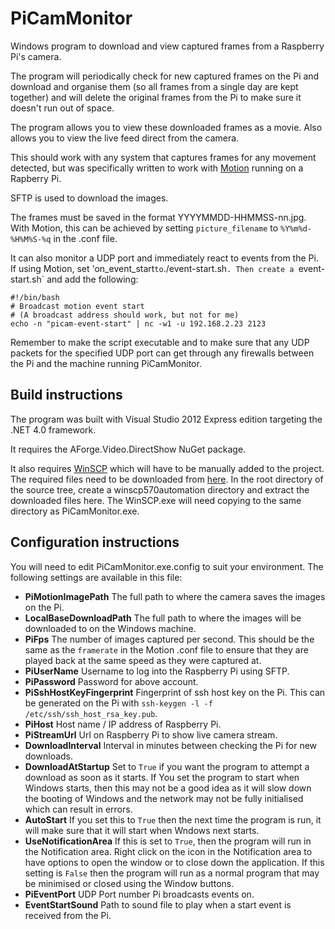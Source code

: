 # PiCamMonitor
Windows program to download and view captured frames from a Raspberry Pi's camera.

The program will periodically check for new captured frames on the Pi and download and organise them (so all frames from a single day are kept together) and will delete the original frames from the Pi to make sure it doesn't run out of space.

The program allows you to view these downloaded frames as a movie.
Also allows you to view the live feed direct from the camera.

This should work with any system that captures frames for any movement detected, but was specifically written to work with [Motion](http://www.lavrsen.dk/foswiki/bin/view/Motion/WebHome) running on a Rapberry Pi.

SFTP is used to download the images.

The frames must be saved in the format YYYYMMDD-HHMMSS-nn.jpg.  With Motion, this can be achieved by setting `picture_filename` to `%Y%m%d-%H%M%S-%q` in the .conf file.

It can also monitor a UDP port and immediately react to events from the Pi.
If using Motion, set 'on_event_start` to `./event-start.sh`.
Then create a `event-start.sh` and add the following:
```
#!/bin/bash
# Broadcast motion event start
# (A broadcast address should work, but not for me)
echo -n "picam-event-start" | nc -w1 -u 192.168.2.23 2123
```
Remember to make the script executable and to make sure that any UDP packets for the specified UDP port can get through any firewalls between the Pi and the machine running PiCamMonitor.

## Build instructions
The program was built with Visual Studio 2012 Express edition targeting the .NET 4.0 framework.

It requires the AForge.Video.DirectShow NuGet package.

It also requires [WinSCP](http://winscp.net/eng/index.php) which will have to be manually added to the project.
The required files need to be downloaded from [here](http://winscp.net/download/winscp570automation.zip).
In the root directory of the source tree, create a winscp570automation directory and extract the downloaded files here.
The WinSCP.exe will need copying to the same directory as PiCamMonitor.exe.

## Configuration instructions
You will need to edit PiCamMonitor.exe.config to suit your environment. The following settings are available in this file:

* **PiMotionImagePath** The full path to where the camera saves the images on the Pi.
* **LocalBaseDownloadPath** The full path to where the images will be downloaded to on the Windows machine. 
* **PiFps** The number of images captured per second.  This should be the same as the `framerate` in the Motion .conf file to ensure that they are played back at the same speed as they were captured at.
* **PiUserName** Username to log into the Raspberry Pi using SFTP.
* **PiPassword** Password for above account.
* **PiSshHostKeyFingerprint** Fingerprint of ssh host key on the Pi.  This can be generated on the Pi with `ssh-keygen -l -f /etc/ssh/ssh_host_rsa_key.pub`.
* **PiHost** Host name / IP address of Raspberry Pi.
* **PiStreamUrl** Url on Raspberry Pi to show live camera stream.
* **DownloadInterval** Interval in minutes between checking the Pi for new downloads.
* **DownloadAtStartup** Set to `True` if you want the program to attempt a download as soon as it starts.  If You set the program to start when Windows starts, then this may not be a good idea as it will slow down the booting of Windows and the network may not be fully initialised which can result in errors.
* **AutoStart** If you set this to `True` then the next time the program is run, it will make sure that it will start when Wndows next starts.
* **UseNotificationArea** If this is set to `True`, then the program will run in the Notification area.  Right click on the icon in the Notification area to have options to open the window or to close down the application.  If this setting is `False` then the program will run as a normal program that may be minimised or closed using the Window buttons.
* **PiEventPort** UDP Port number Pi broadcasts events on.
* **EventStartSound** Path to sound file to play when a start event is received from the Pi. 


